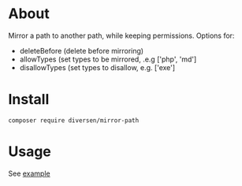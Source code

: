 # About

Mirror a path to another path, while keeping permissions. 
Options for: 

* deleteBefore (delete before mirroring)
* allowTypes (set types to be mirrored, .e.g ['php', 'md']
* disallowTypes (set types to disallow, e.g. ['exe']

# Install

    composer require diversen/mirror-path

# Usage

See [example](https://github.com/diversen/mirror-path/blob/master/example.php)
